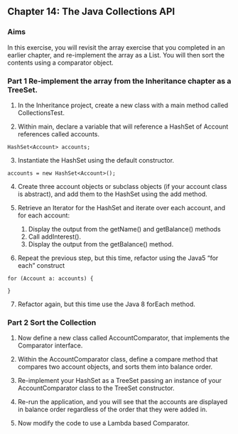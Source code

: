 ## Chapter 14: The Java Collections API

### Aims

In this exercise, you will revisit the array exercise that you completed in an earlier chapter, and re-implement the array as a List. You will then sort the contents using a comparator object.

### Part 1 Re-implement the array from the Inheritance chapter as a TreeSet.

1.	In the Inheritance project, create a new class with a main method called CollectionsTest.

2.	Within main, declare a variable that will reference a HashSet of Account references called accounts.

```
HashSet<Account> accounts;
```

3. Instantiate the HashSet using the default constructor.

```
accounts = new HashSet<Account>();
```

4.	Create three account objects or subclass objects (if your account class is abstract), and add them to the HashSet using the add method.

5.	Retrieve an Iterator for the HashSet and iterate over each account, and for each account:
    1.	Display the output from the getName() and getBalance() methods 
    2.	Call addInterest().
    3.	Display the output from the getBalance() method.

6.	Repeat the previous step, but this time, refactor using the Java5 “for each” construct 

```
for (Account a: accounts) {  

}
```

7.	Refactor again, but this time use the Java 8 forEach method.

### Part 2 Sort the Collection

1.	Now define a new class called AccountComparator, that implements the Comparator interface.

2.	Within the AccountComparator class, define a compare method that compares two account objects, and sorts them into balance order.

3.	Re-implement your HashSet as a TreeSet passing an instance of your AccountComparator class to the TreeSet constructor.

4.	Re-run the application, and you will see that the accounts are displayed in balance order regardless of the order that they were added in.

5.	Now modify the code to use a Lambda based Comparator.